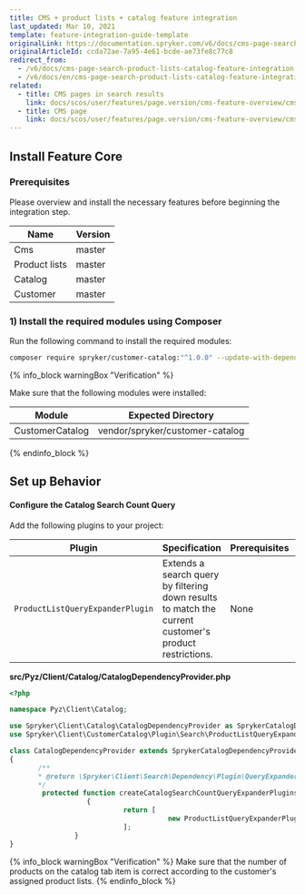 ```yaml
---
title: CMS + product lists + catalog feature integration
last_updated: Mar 10, 2021
template: feature-integration-guide-template
originalLink: https://documentation.spryker.com/v6/docs/cms-page-search-product-lists-catalog-feature-integration
originalArticleId: ccda72ae-7a95-4e61-bcde-ae73fe8c77c8
redirect_from:
  - /v6/docs/cms-page-search-product-lists-catalog-feature-integration
  - /v6/docs/en/cms-page-search-product-lists-catalog-feature-integration
related:
  - title: CMS pages in search results
    link: docs/scos/user/features/page.version/cms-feature-overview/cms-pages-in-search-results-overview.html
  - title: CMS page
    link: docs/scos/user/features/page.version/cms-feature-overview/cms-pages-overview.html
---
```


## Install Feature Core

### Prerequisites

Please overview and install the necessary features before beginning the integration step.

| Name | Version |
| --- | --- |
| Cms | master |
| Product lists | master |
| Catalog | master |
| Customer | master |

### 1) Install the required modules using Composer

Run the following command to install the required modules:
```Bash
composer require spryker/customer-catalog:"^1.0.0" --update-with-dependencies
```
{% info_block warningBox "Verification" %}

Make sure that the following modules were installed:

| Module | Expected Directory |
| --- | --- |
| CustomerCatalog | vendor/spryker/customer-catalog |

{% endinfo_block %}

## Set up Behavior

#### Configure the Catalog Search Count Query

Add the following plugins to your project:

| Plugin | Specification | Prerequisites | Namespace |
| --- | --- | --- | --- |
|  `ProductListQueryExpanderPlugin` | Extends a search query by filtering down results to match the current customer's product restrictions. | None |  `\Spryker\Client\CustomerCatalog\Plugin\Search\ProductListQueryExpanderPlugin` |

**src/Pyz/Client/Catalog/CatalogDependencyProvider.php**
    
 ```php
 <?php

namespace Pyz\Client\Catalog;

use Spryker\Client\Catalog\CatalogDependencyProvider as SprykerCatalogDependencyProvider;
use Spryker\Client\CustomerCatalog\Plugin\Search\ProductListQueryExpanderPlugin;

class CatalogDependencyProvider extends SprykerCatalogDependencyProvider
{
        /**
        * @return \Spryker\Client\Search\Dependency\Plugin\QueryExpanderPluginInterface[]
        */
         protected function createCatalogSearchCountQueryExpanderPlugins():             array
                    {
                             return [
                                        new ProductListQueryExpanderPlugin(),
                             ];
                 }
}
 ```

{% info_block warningBox "Verification" %}
Make sure that the number of products on the catalog tab item is correct according to the customer's assigned product lists.
{% endinfo_block %}
